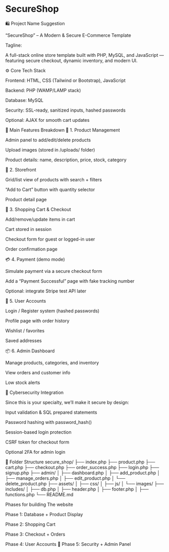 # SecureShop

🛍️ Project Name Suggestion

“SecureShop” – A Modern & Secure E-Commerce Template

Tagline:

A full-stack online store template built with PHP, MySQL, and JavaScript — featuring secure checkout, dynamic inventory, and modern UI.

⚙️ Core Tech Stack

Frontend: HTML, CSS (Tailwind or Bootstrap), JavaScript

Backend: PHP (WAMP/LAMP stack)

Database: MySQL

Security: SSL-ready, sanitized inputs, hashed passwords

Optional: AJAX for smooth cart updates

🧩 Main Features Breakdown
🛒 1. Product Management

Admin panel to add/edit/delete products

Upload images (stored in /uploads/ folder)

Product details: name, description, price, stock, category

🔎 2. Storefront

Grid/list view of products with search + filters

“Add to Cart” button with quantity selector

Product detail page

🧾 3. Shopping Cart & Checkout

Add/remove/update items in cart

Cart stored in session

Checkout form for guest or logged-in user

Order confirmation page

💳 4. Payment (demo mode)

Simulate payment via a secure checkout form

Add a “Payment Successful” page with fake tracking number

Optional: integrate Stripe test API later

👤 5. User Accounts

Login / Register system (hashed passwords)

Profile page with order history

Wishlist / favorites

Saved addresses

📦 6. Admin Dashboard

Manage products, categories, and inventory

View orders and customer info

Low stock alerts

🔐 Cybersecurity Integration

Since this is your specialty, we’ll make it secure by design:

Input validation & SQL prepared statements

Password hashing with password_hash()

Session-based login protection

CSRF token for checkout form

Optional 2FA for admin login

📁 Folder Structure
secure_shop/
├── index.php
├── product.php
├── cart.php
├── checkout.php
├── order_success.php
├── login.php
├── signup.php
├── admin/
│   ├── dashboard.php
│   ├── add_product.php
│   ├── manage_orders.php
│   ├── edit_product.php
│   └── delete_product.php
├── assets/
│   ├── css/
│   ├── js/
│   └── images/
├── includes/
│   ├── db.php
│   ├── header.php
│   ├── footer.php
│   ├── functions.php
└── README.md

Phases for building The website

 Phase 1: Database + Product Display

 Phase 2: Shopping Cart

 Phase 3: Checkout + Orders

 Phase 4: User Accounts
🔐 Phase 5: Security + Admin Panel
